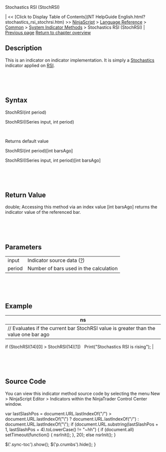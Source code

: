 ﻿










 


Stochastics RSI (StochRSI)







| &lt;&lt; [Click to Display Table of Contents](NT HelpGuide English.html?stochastics_rsi_stochrsi.htm) &gt;&gt;
 [NinjaScript](ninjascript.htm) &gt; [Language Reference](language_reference_wip.htm) &gt; [Common](common.htm) &gt; [System Indicator Methods](indicators.htm) &gt;
Stochastics RSI (StochRSI) | [Previous page](stochastics_fast.htm)
[Return to chapter overview](indicators.htm)










Description
-----------


This is an indicator on indicator implementation. It is simply a [Stochastics](stochastics.htm) indicator applied on [RSI](relative_strength_index_rsi.htm).


 


 


Syntax
------


StochRSI(int period)  

StochRSI(ISeries<double> input, int period)


 


Returns default value  

StochRSI(int period)[int barsAgo]  

StochRSI(ISeries<double> input, int period)[int barsAgo]


 


 


Return Value
------------


double; Accessing this method via an index value [int barsAgo] returns the indicator value of the referenced bar.


 


 


Parameters
----------




|  |  |
| --- | --- |
| input | Indicator source data ([?](valid_input_data_for_indicator.htm)) |
| period | Number of bars used in the calculation |



 


 


Example
-------




| ns |
| --- |
| // Evaluates if the current bar StochRSI value is greater than the value one bar ago
if (StochRSI(14)[0] &gt; StochRSI(14)[1])
   Print("Stochastics RSI is rising"); |



 


 


Source Code
-----------


You can view this indicator method source code by selecting the menu New &gt; NinjaScript Editor &gt; Indicators within the NinjaTrader Control Center window.





 
 var lastSlashPos = document.URL.lastIndexOf("/") &gt; document.URL.lastIndexOf("\\") ? document.URL.lastIndexOf("/") : document.URL.lastIndexOf("\\");
 if (document.URL.substring(lastSlashPos + 1, lastSlashPos + 4).toLowerCase() != "~hh") {
 if (document.all) setTimeout(function() {
 nsrInit();
 }, 20);
 else nsrInit();
 }
 
 
 $('.sync-toc').show();
 $('p.crumbs').hide();
 }
 
 
 



</double></double>